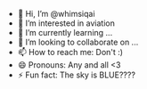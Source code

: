 - 👋 Hi, I’m @whimsiqai
- 👀 I’m interested in aviation
- 🌱 I’m currently learning ...
- 💞️ I’m looking to collaborate on ...
- 📫 How to reach me: Don't :)
- 😄 Pronouns: Any and all <3
- ⚡ Fun fact: The sky is BLUE????

<!---
whimsiqai/whimsiqai is a ✨ special ✨ repository because its `README.md` (this file) appears on your GitHub profile.
You can click the Preview link to take a look at your changes.
--->
